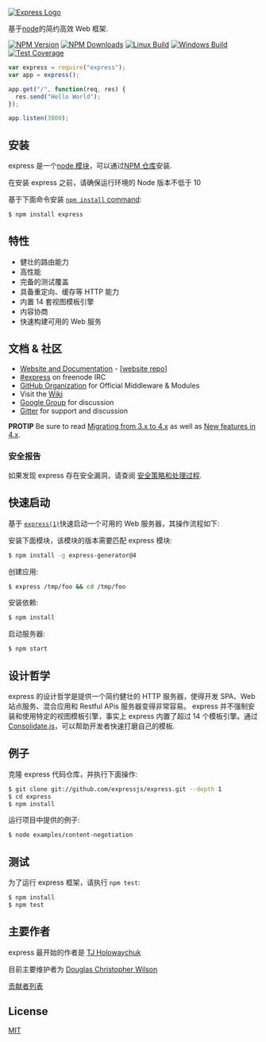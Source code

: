 [![Express Logo](https://i.cloudup.com/zfY6lL7eFa-3000x3000.png)](http://expressjs.com/)

基于[node](http://nodejs.org)的简约高效 Web 框架.

[![NPM Version][npm-image]][npm-url]
[![NPM Downloads][downloads-image]][downloads-url]
[![Linux Build][travis-image]][travis-url]
[![Windows Build][appveyor-image]][appveyor-url]
[![Test Coverage][coveralls-image]][coveralls-url]

```js
var express = require("express");
var app = express();

app.get("/", function(req, res) {
  res.send("Hello World");
});

app.listen(3000);
```

## 安装

express 是一个[node 模块](https://nodejs.org/en/)，可以通过[NPM 仓库](https://www.npmjs.com/)安装.

在安装 express 之前，请确保运行环境的 Node 版本不低于 10

基于下面命令安装
[`npm install` command](https://docs.npmjs.com/getting-started/installing-npm-packages-locally):

```bash
$ npm install express
```

## 特性

- 健壮的路由能力
- 高性能
- 完备的测试覆盖
- 具备重定向、缓存等 HTTP 能力
- 内置 14 套视图模板引擎
- 内容协商
- 快速构建可用的 Web 服务

## 文档 & 社区

- [Website and Documentation](http://expressjs.com/) - [[website repo](https://github.com/expressjs/expressjs.com)]
- [#express](https://webchat.freenode.net/?channels=express) on freenode IRC
- [GitHub Organization](https://github.com/expressjs) for Official Middleware & Modules
- Visit the [Wiki](https://github.com/expressjs/express/wiki)
- [Google Group](https://groups.google.com/group/express-js) for discussion
- [Gitter](https://gitter.im/expressjs/express) for support and discussion

**PROTIP** Be sure to read [Migrating from 3.x to 4.x](https://github.com/expressjs/express/wiki/Migrating-from-3.x-to-4.x) as well as [New features in 4.x](https://github.com/expressjs/express/wiki/New-features-in-4.x).

### 安全报告

如果发现 express 存在安全漏洞，请查阅 [安全策略和处理过程](Security.md).

## 快速启动

基于 [`express(1)`](https://github.com/expressjs/generator)快速启动一个可用的 Web 服务器，其操作流程如下:

安装下面模块，该模块的版本需要匹配 express 模块:

```bash
$ npm install -g express-generator@4
```

创建应用:

```bash
$ express /tmp/foo && cd /tmp/foo
```

安装依赖:

```bash
$ npm install
```

启动服务器:

```bash
$ npm start
```

## 设计哲学

express 的设计哲学是提供一个简约健壮的 HTTP 服务器，使得开发 SPA、Web 站点服务、混合应用和 Restful APis 服务器变得非常容易。
express 并不强制安装和使用特定的视图模板引擎，事实上 express 内置了超过 14 个模板引擎。通过 [Consolidate.js](https://github.com/tj/consolidate.js)，可以帮助开发者快速打磨自己的模板.

## 例子

克隆 express 代码仓库，并执行下面操作:

```bash
$ git clone git://github.com/expressjs/express.git --depth 1
$ cd express
$ npm install
```

运行项目中提供的例子:

```bash
$ node examples/content-negotiation
```

## 测试

为了运行 express 框架，请执行 `npm test`:

```bash
$ npm install
$ npm test
```

## 主要作者

express 最开始的作者是 [TJ Holowaychuk](https://github.com/tj)

目前主要维护者为 [Douglas Christopher Wilson](https://github.com/dougwilson)

[贡献者列表](https://github.com/expressjs/express/graphs/contributors)

## License

[MIT](LICENSE)

[npm-image]: https://img.shields.io/npm/v/express.svg
[npm-url]: https://npmjs.org/package/express
[downloads-image]: https://img.shields.io/npm/dm/express.svg
[downloads-url]: https://npmjs.org/package/express
[travis-image]: https://img.shields.io/travis/expressjs/express/master.svg?label=linux
[travis-url]: https://travis-ci.org/expressjs/express
[appveyor-image]: https://img.shields.io/appveyor/ci/dougwilson/express/master.svg?label=windows
[appveyor-url]: https://ci.appveyor.com/project/dougwilson/express
[coveralls-image]: https://img.shields.io/coveralls/expressjs/express/master.svg
[coveralls-url]: https://coveralls.io/r/expressjs/express?branch=master
[gratipay-image-visionmedia]: https://img.shields.io/gratipay/visionmedia.svg
[gratipay-url-visionmedia]: https://gratipay.com/visionmedia/
[gratipay-image-dougwilson]: https://img.shields.io/gratipay/dougwilson.svg
[gratipay-url-dougwilson]: https://gratipay.com/dougwilson/
